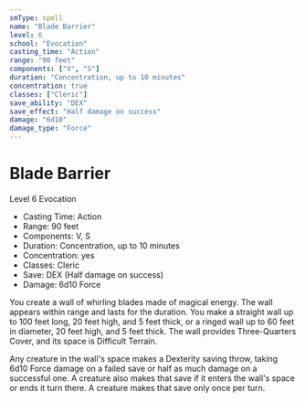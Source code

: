 ```yaml
---
smType: spell
name: "Blade Barrier"
level: 6
school: "Evocation"
casting_time: "Action"
range: "90 feet"
components: ["V", "S"]
duration: "Concentration, up to 10 minutes"
concentration: true
classes: ["Cleric"]
save_ability: "DEX"
save_effect: "Half damage on success"
damage: "6d10"
damage_type: "Force"
---
```


# Blade Barrier
Level 6 Evocation

- Casting Time: Action
- Range: 90 feet
- Components: V, S
- Duration: Concentration, up to 10 minutes
- Concentration: yes
- Classes: Cleric
- Save: DEX (Half damage on success)
- Damage: 6d10 Force

You create a wall of whirling blades made of magical energy. The wall appears within range and lasts for the duration. You make a straight wall up to 100 feet long, 20 feet high, and 5 feet thick, or a ringed wall up to 60 feet in diameter, 20 feet high, and 5 feet thick. The wall provides Three-Quarters Cover, and its space is Difficult Terrain.

Any creature in the wall's space makes a Dexterity saving throw, taking 6d10 Force damage on a failed save or half as much damage on a successful one. A creature also makes that save if it enters the wall's space or ends it turn there. A creature makes that save only once per turn.

